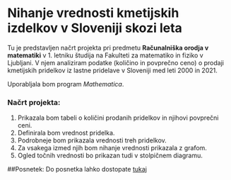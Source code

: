 # Nihanje vrednosti kmetijskih izdelkov v Sloveniji skozi leta
Tu je predstavljen načrt projekta pri predmetu **Računalniška orodja v matematiki** v 1. letniku študija na Fakulteti za matematiko in fiziko v Ljubljani.
V njem analiziram podatke (količino in povprečno ceno) o prodaji kmetijskih pridelkov iz lastne pridelave v Sloveniji med leti 2000 in 2021. 

Uporabljala bom program *Mathematica*.

### Načrt projekta:
1. Prikazala bom tabeli o količini prodanih pridelkov in njihovi povprečni ceni.
2. Definirala bom vrednost pridelka.
3. Podrobneje bom prikazala vrednosti treh pridelkov.
4. Za vsakega izmed njih bom nihanje vrednosti prikazala z grafom.
5. Ogled točnih vrednosti bo prikazan tudi v stolpičnem diagramu.

##Posnetek:
Do posnetka lahko dostopate [tukaj](https://youtu.be/aQWnipS_--k)
